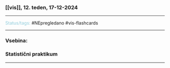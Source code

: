 ### [[vis]], 12. teden, 17-12-2024
---

<font color="#92cddc">Status/tags:</font> #NEpregledano #vis-flashcards 

---

### Vsebina:

### Statistični praktikum



---
